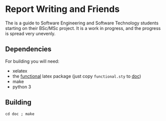 # Report Writing and Friends

The is a guide to Software Engineering and Software Technology students starting on their BSc/MSc project. It is a work in progress, and the progress is spread very unevenly.

## Dependencies

For building you will need:
- xelatex
- the [functional](https://ctan.org/pkg/functional) latex package (just copy `functional.sty` to [doc](doc))
- make
- python 3

## Building

```shell
cd doc ; make
```

